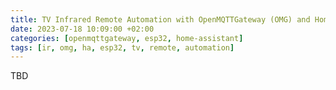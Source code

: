 ```yaml
---
title: TV Infrared Remote Automation with OpenMQTTGateway (OMG) and Home Assistant
date: 2023-07-18 10:09:00 +02:00
categories: [openmqttgateway, esp32, home-assistant]
tags: [ir, omg, ha, esp32, tv, remote, automation]
---
```


TBD
